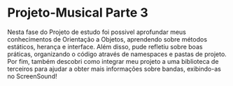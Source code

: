 # Projeto-Musical Parte 3
Nesta fase do Projeto de estudo foi possivel aprofundar meus conhecimentos de Orientação a Objetos, aprendendo sobre métodos estáticos, herança e interface. Além disso, pude refletiu sobre boas práticas, organizando o código através de namespaces e pastas de projeto. Por fim, também descobri como integrar meu projeto a uma biblioteca de terceiros para ajudar a obter mais informações sobre bandas, exibindo-as no ScreenSound!
